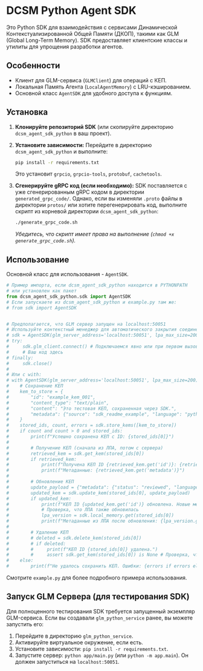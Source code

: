 # DCSM Python Agent SDK

Это Python SDK для взаимодействия с сервисами Динамической Контекстуализированной Общей Памяти (ДКОП), такими как GLM (Global Long-Term Memory).
SDK предоставляет клиентские классы и утилиты для упрощения разработки агентов.

## Особенности

*   Клиент для GLM-сервиса (`GLMClient`) для операций с КЕП.
*   Локальная Память Агента (`LocalAgentMemory`) с LRU-кэшированием.
*   Основной класс `AgentSDK` для удобного доступа к функциям.

## Установка

1.  **Клонируйте репозиторий SDK** (или скопируйте директорию `dcsm_agent_sdk_python` в ваш проект).

2.  **Установите зависимости:**
    Перейдите в директорию `dcsm_agent_sdk_python` и выполните:
    ```bash
    pip install -r requirements.txt
    ```
    Это установит `grpcio`, `grpcio-tools`, `protobuf`, `cachetools`.

3.  **Сгенерируйте gRPC код (если необходимо):**
    SDK поставляется с уже сгенерированным gRPC кодом в директории `generated_grpc_code/`. Однако, если вы изменяли `.proto` файлы в директории `protos/` или хотите перегенерировать код, выполните скрипт из корневой директории `dcsm_agent_sdk_python`:
    ```bash
    ./generate_grpc_code.sh
    ```
    *Убедитесь, что скрипт имеет права на выполнение (`chmod +x generate_grpc_code.sh`).*

## Использование

Основной класс для использования - `AgentSDK`.

```python
# Пример импорта, если dcsm_agent_sdk_python находится в PYTHONPATH
# или установлен как пакет
from dcsm_agent_sdk_python.sdk import AgentSDK
# Если запускаете из dcsm_agent_sdk_python и example.py там же:
# from sdk import AgentSDK


# Предполагается, что GLM сервер запущен на localhost:50051
# Используйте контекстный менеджер для автоматического закрытия соединений
# sdk = AgentSDK(glm_server_address='localhost:50051', lpa_max_size=200)
# try:
#     sdk.glm_client.connect() # Подключаемся явно или при первом вызове
#     # Ваш код здесь
# finally:
#     sdk.close()
#
# Или с with:
# with AgentSDK(glm_server_address='localhost:50051', lpa_max_size=200) as sdk:
#    # Сохранение КЕП
#    kem_to_store = {
#        "id": "example_kem_001",
#        "content_type": "text/plain",
#        "content": "Это тестовая КЕП, сохраненная через SDK.",
#        "metadata": {"source": "sdk_readme_example", "language": "python"}
#    }
#    stored_ids, count, errors = sdk.store_kems([kem_to_store])
#    if count and count > 0 and stored_ids:
#        print(f"Успешно сохранена КЕП с ID: {stored_ids[0]}")
#
#        # Получение КЕП (сначала из ЛПА, потом с сервера)
#        retrieved_kem = sdk.get_kem(stored_ids[0])
#        if retrieved_kem:
#            print(f"Получена КЕП ID {retrieved_kem.get('id')}: {retrieved_kem.get('content')}")
#            print(f"Метаданные: {retrieved_kem.get('metadata')}")
#
#        # Обновление КЕП
#        update_payload = {"metadata": {"status": "reviewed", "language": "python_updated"}}
#        updated_kem = sdk.update_kem(stored_ids[0], update_payload)
#        if updated_kem:
#            print(f"КЕП ID {updated_kem.get('id')} обновлена. Новые метаданные: {updated_kem.get('metadata')}")
#            # Проверка, что ЛПА также обновилась
#            lpa_version = sdk.local_memory.get(stored_ids[0])
#            print(f"Метаданные из ЛПА после обновления: {lpa_version.get('metadata') if lpa_version else 'Не найдено в ЛПА'}")
#
#        # Удаление КЕП
#        # deleted = sdk.delete_kem(stored_ids[0])
#        # if deleted:
#        #     print(f"КЕП ID {stored_ids[0]} удалена.")
#        #     assert sdk.get_kem(stored_ids[0]) is None # Проверка, что КЕП действительно удалена
#    else:
#        print(f"Не удалось сохранить КЕП. Ошибки: {errors if errors else 'Нет информации об ошибках'}")

```

Смотрите `example.py` для более подробного примера использования.

## Запуск GLM Сервера (для тестирования SDK)

Для полноценного тестирования SDK требуется запущенный экземпляр GLM-сервиса.
Если вы создавали `glm_python_service` ранее, вы можете запустить его:
1.  Перейдите в директорию `glm_python_service`.
2.  Активируйте виртуальное окружение, если есть.
3.  Установите зависимости: `pip install -r requirements.txt`.
4.  Запустите сервер: `python app/main.py` (или `python -m app.main`).
Он должен запуститься на `localhost:50051`.
